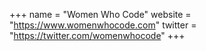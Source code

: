 +++
name = "Women Who Code"
website = "https://www.womenwhocode.com"
twitter = "https://twitter.com/womenwhocode"
+++